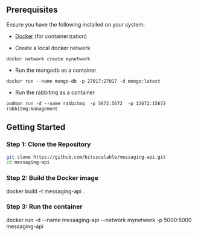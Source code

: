 ## Prerequisites

Ensure you have the following installed on your system:

- [Docker](https://www.docker.com/) (for containerization)

- Create a local docker network

```
docker network create mynetwork

```

- Run the mongodb as a container
```
docker run --name mongo-db -p 27017:27017 -d mongo:latest
```

- Run the rabbitmq as a container
```
podman run -d --name rabbitmq  -p 5672:5672  -p 15672:15672 rabbitmq:management

```

## Getting Started

### Step 1: Clone the Repository

```bash
git clone https://github.com/bitsscalable/messaging-api.git
cd messaging-api 
```

### Step 2: Build the Docker image

docker build -t messaging-api .

### Step 3: Run the container

docker run -d --name messaging-api --network mynetwork -p 5000:5000 messaging-api
